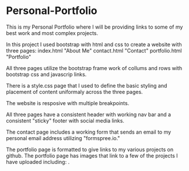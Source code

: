 # Personal-Portfolio
This is my Personal Portfolio where I will be providing links to some of my best work and most complex projects.

In this project I used bootstrap with html and css to create a website with three pages:
    index.html "About Me"
    contact.html "Contact"
    portfolio.html "Portfolio"

All three pages utilize the bootstrap frame work of collums and rows with bootstrap css and javascrip links.

There is a style.css page that I used to define the basic styling and placement of content uniformaly across the three pages.

The website is resposive with multiple breakpoints.

All three pages have a consistent header with working nav bar and a consistent "sticky" footer with social media links. 

The contact page includes a working form that sends an email to my personal email address utilizing "formspree.io."

The portfolio page is formatted to give links to my various projects on github. The portfolio page has images that link to a few of the projects I have uploaded including:
.
